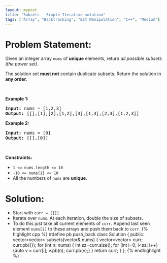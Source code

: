 ```yaml
---
layout: mypost
title: "Subsets - Simple Iterative solution"
tags: ["Array", "Backtracking", "Bit Manipulation", "C++", "Medium"]
---
```

# Problem Statement:
<p>Given an integer array <code>nums</code> of <strong>unique</strong> elements, return <em>all possible</em> <span data-keyword="subset"><em>subsets</em></span> <em>(the power set)</em>.</p>

<p>The solution set <strong>must not</strong> contain duplicate subsets. Return the solution in <strong>any order</strong>.</p>

<p>&nbsp;</p>
<p><strong class="example">Example 1:</strong></p>

<pre>
<strong>Input:</strong> nums = [1,2,3]
<strong>Output:</strong> [[],[1],[2],[1,2],[3],[1,3],[2,3],[1,2,3]]
</pre>

<p><strong class="example">Example 2:</strong></p>

<pre>
<strong>Input:</strong> nums = [0]
<strong>Output:</strong> [[],[0]]
</pre>

<p>&nbsp;</p>
<p><strong>Constraints:</strong></p>

<ul>
	<li><code>1 &lt;= nums.length &lt;= 10</code></li>
	<li><code>-10 &lt;= nums[i] &lt;= 10</code></li>
	<li>All the numbers of&nbsp;<code>nums</code> are <strong>unique</strong>.</li>
</ul>

# Solution:
- Start with `curr = [[]]`
- Iterate over `nums`. At each iteration, double the size of subsets.
- To do this just take all current elements of `curr`. Append last seen element `nums[i]` to these arrays and push them back to `curr`.
 {% highlight cpp %} 
#define pb push_back
class Solution {
public:
    vector<vector<int>> subsets(vector<int>& nums) {
        vector<vector<int>> curr;
        curr.pb({});
        for (int n: nums)
        {
            int sz=curr.size();
            for (int i=0; i<sz; i++){auto v = curr[i]; v.pb(n); curr.pb(v);}
        }
        return curr;
    }
};
 {% endhighlight %}
